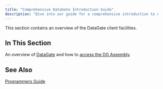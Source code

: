 ```yaml
---
title: "Comprehensive DataGate Introduction Guide"
description: "Dive into our guide for a comprehensive introduction to our key concepts, tools, and practices. Perfect for beginners."
---
```


This section contains an overview of the DataGate client facilities.

## In This Section


An overview of [DataGate](datagate-component-suite-overview.html) and how to [access the DG Assembly](accessing-the-dcs-assembly.html).

## See Also

[Programmers Guide](programmers-guide-main.html)

